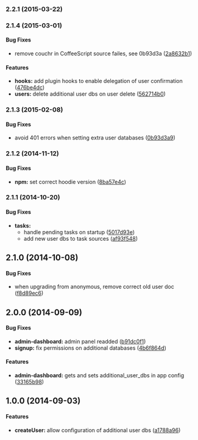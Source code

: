 <a name="2.2.1"></a>
### 2.2.1 (2015-03-22)


<a name="2.1.4"></a>
### 2.1.4 (2015-03-01)


#### Bug Fixes

* remove couchr in CoffeeScript source failes, see 0b93d3a ([2a8632b1](https://github.com/hoodiehq/hoodie-plugin-users/commit/2a8632b179e77af6806ffc7a4d09f0ac516c16fa))


#### Features

* **hooks:** add plugin hooks to enable delegation of user confirmation ([476be4dc](https://github.com/hoodiehq/hoodie-plugin-users/commit/476be4dc5a174110cb0f3b5452a28f42ca5fd42d))
* **users:** delete additional user dbs on user delete ([562714b0](https://github.com/hoodiehq/hoodie-plugin-users/commit/562714b03deaa343c51d11e08e22b5799df83808))


<a name="2.1.3"></a>
### 2.1.3 (2015-02-08)


#### Bug Fixes

* avoid 401 errors when setting extra user databases ([0b93d3a9](https://github.com/hoodiehq/hoodie-plugin-users/commit/0b93d3a9677b38cc36b4bbbd655587a6a6ded00f))


<a name="2.1.2"></a>
### 2.1.2 (2014-11-12)


#### Bug Fixes

* **npm:** set correct hoodie version ([8ba57e4c](https://github.com/hoodiehq/hoodie-plugin-users/commit/8ba57e4c41ae652e71236c00102374a5fce3c9da))


<a name="2.1.1"></a>
### 2.1.1 (2014-10-20)


#### Bug Fixes

* **tasks:**
  * handle pending tasks on startup ([5017d93e](https://github.com/hoodiehq/hoodie-plugin-users/commit/5017d93e1c8c987224b86e7847e2a0691e852f78))
  * add new user dbs to task sources ([af93f548](https://github.com/hoodiehq/hoodie-plugin-users/commit/af93f548a1a626676b4b6d4197e458cea905749f))


<a name="2.1.0"></a>
## 2.1.0 (2014-10-08)


#### Bug Fixes

* when upgrading from anonymous, remove correct old user doc ([f8d89ec6](https://github.com/hoodiehq/hoodie-plugin-users/commit/f8d89ec6ae3544ff0c71e64ffaad341bb6c53564))


<a name="2.0.0"></a>
## 2.0.0 (2014-09-09)


#### Bug Fixes

* **admin-dashboard:** admin panel readded ([b91dc0f1](https://github.com/hoodiehq/hoodie-plugin-users/commit/b91dc0f17649f1692a6e0b46ccfccd90784b754f))
* **signup:** fix permissions on additional databases ([4b6f864d](https://github.com/hoodiehq/hoodie-plugin-users/commit/4b6f864dbe5c115ac40d41dfb0538bb436ce02f2))


#### Features

* **admin-dashboard:** gets and sets additional_user_dbs in app config ([33165b98](https://github.com/hoodiehq/hoodie-plugin-users/commit/33165b9801622481640e1b409b786b2c3a05a032))


<a name="1.0.0"></a>
## 1.0.0 (2014-09-03)


#### Features

* **createUser:** allow configuration of additional user dbs ([a1788a96](https://github.com/hoodiehq/hoodie-plugin-users/commit/a1788a960f20097ce63f318fa8eb78134eb999fc))


